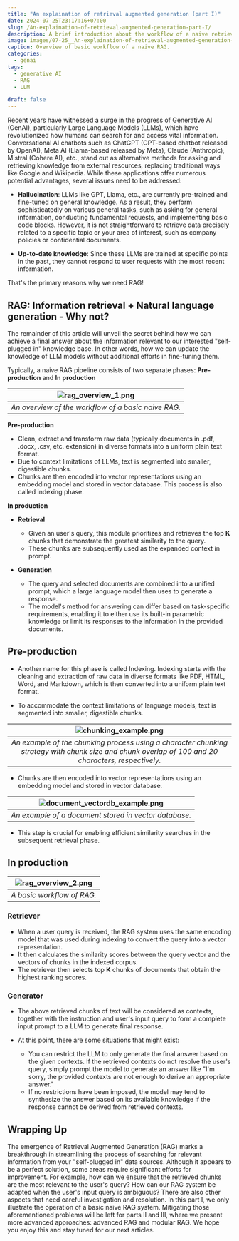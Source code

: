 ```yaml
---
title: "An explaination of retrieval augmented generation (part I)"
date: 2024-07-25T23:17:16+07:00
slug: /An-explaination-of-retrieval-augmented-generation-part-I/
description: A brief introduction about the workflow of a naive retrieval augmented generation (RAG) pipeline
image: images/07-25__An-explaination-of-retrieval-augmented-generation-part-I/rag_overview_1.png
caption: Overview of basic workflow of a naive RAG.
categories:
  - genai
tags:
  - generative AI
  - RAG
  - LLM

draft: false
---
```


Recent years have witnessed a surge in the progress of Generative AI (GenAI), particularly Large Language Models (LLMs), which have revolutionized how humans can search for and access vital information. Conversational AI chatbots such as ChatGPT (GPT-based chatbot released by OpenAI), Meta AI (Llama-based released by Meta), Claude (Anthropic), Mistral (Cohere AI), etc., stand out as alternative methods for asking and retrieving knowledge from external resources, replacing traditional ways like Google and Wikipedia. While these applications offer numerous potential advantages, several issues need to be addressed:

- **Hallucination**: LLMs like GPT, Llama, etc., are currently pre-trained and fine-tuned on general knowledge. As a result, they perform sophisticatedly on various general tasks, such as asking for general information, conducting fundamental requests, and implementing basic code blocks. However, it is not straightforward to retrieve data precisely related to a specific topic or your area of interest, such as company policies or confidential documents.

- **Up-to-date knowledge**: Since these LLMs are trained at specific points in the past, they cannot respond to user requests with the most recent information.

That's the primary reasons why we need RAG!

## RAG: Information retrieval + Natural language generation - Why not?

The remainder of this article will unveil the secret behind how we can achieve a final answer about the information relevant to our interested "self-plugged in" knowledge base. In other words, how we can update the knowledge of LLM models without additional efforts in fine-tuning them.

Typically, a naive RAG pipeline consists of two separate phases: **Pre-production** and **In production**

| ![rag_overview_1.png](../../../images/07-25__An-explaination-of-retrieval-augmented-generation-part-I/rag_overview_1.png) |
| :-----------------------------------------------------------------------------------------------------------------------: |
|                                    *An overview of the workflow of a basic naive RAG.*                                    |

**Pre-production**

- Clean, extract and transform raw data (typically documents in .pdf, .docx, .csv, etc. extension) in diverse formats into a uniform plain text format.
- Due to context limitations of LLMs, text is segmented into smaller, digestible chunks.
- Chunks are then encoded into vector representations using an embedding model and stored in vector database. This process is also called indexing phase.

**In production**

- **Retrieval**

  - Given an user's query, this module prioritizes and retrieves the top **K** chunks that demonstrate the greatest similarity to the query.
  - These chunks are subsequently used as the expanded context in prompt.

- **Generation**
  - The query and selected documents are combined into a unified prompt, which a large language model then uses to generate a response.
  - The model's method for answering can differ based on task-specific requirements, enabling it to either use its built-in parametric knowledge or limit its responses to the information in the provided documents.

## Pre-production

- Another name for this phase is called Indexing. Indexing starts with the cleaning and extraction of raw data in diverse formats like PDF, HTML, Word, and Markdown, which is then converted into a uniform plain text format.

- To accommodate the context limitations of language models, text is segmented into smaller, digestible chunks.

|           ![chunking_example.png](../../../images/07-25__An-explaination-of-retrieval-augmented-generation-part-I/chunking_example.png)            |
| :------------------------------------------------------------------------------------------------------------------------------------------------: |
| *An example of the chunking process using a character chunking strategy with chunk size and chunk overlap of 100 and 20 characters, respectively.* |

- Chunks are then encoded into vector representations using an embedding model and stored in vector database.

| ![document_vectordb_example.png](../../../images/07-25__An-explaination-of-retrieval-augmented-generation-part-I/document_vectordb_example.png) |
| :---------------------------------------------------------------------------------------------------------------------------------------------: |
|                                              *An example of a document stored in vector database.*                                              |

- This step is crucial for enabling efficient similarity searches in the subsequent retrieval phase.

## In production

| ![rag_overview_2.png](../../../images/07-25__An-explaination-of-retrieval-augmented-generation-part-I/rag_overview_2.png) |
| :-----------------------------------------------------------------------------------------------------------------------: |
|                                                *A basic workflow of RAG.*                                                 |

### Retriever

- When a user query is received, the RAG system uses the same encoding model that was used during indexing to convert the query into a vector representation.
- It then calculates the similarity scores between the query vector and the vectors of chunks in the indexed corpus.
- The retriever then selects top **K** chunks of documents that obtain the highest ranking scores.

### Generator

- The above retrieved chunks of text will be considered as contexts, together with the instruction and user's input query to form a complete input prompt to a LLM to generate final response.

- At this point, there are some situations that might exist:

  - You can restrict the LLM to only generate the final answer based on the given contexts. If the retrieved contexts do not resolve the user's query, simply prompt the model to generate an answer like "I'm sorry, the provided contexts are not enough to derive an appropriate answer."
  - If no restrictions have been imposed, the model may tend to synthesize the answer based on its available knowledge if the response cannot be derived from retrieved contexts.

## Wrapping Up

The emergence of Retrieval Augmented Generation (RAG) marks a breakthrough in streamlining the process of searching for relevant information from your "self-plugged in" data sources. Although it appears to be a perfect solution, some areas require significant efforts for improvement. For example, how can we ensure that the retrieved chunks are the most relevant to the user's query? How can our RAG system be adapted when the user's input query is ambiguous? There are also other aspects that need careful investigation and resolution. In this part I, we only illustrate the operation of a basic naive RAG system. Mitigating those aforementioned problems will be left for parts II and III, where we present more advanced approaches: advanced RAG and modular RAG. We hope you enjoy this and stay tuned for our next articles.
